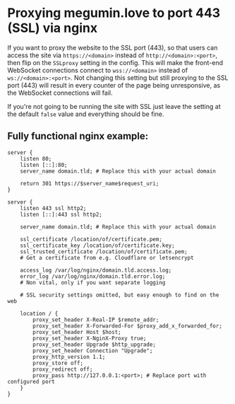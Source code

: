 # Proxying megumin.love to port 443 (SSL) via nginx

If you want to proxy the website to the SSL port (443), so that users can access the site via `https://<domain>` instead of `http://<domain>:<port>`, then flip on the `SSLproxy` setting in the config.
This will make the front-end WebSocket connections connect to `wss://<domain>` instead of `ws://<domain>:<port>`.
Not changing this setting but still proxying to the SSL port (443) will result in every counter of the page being unresponsive, as the WebSocket connections will fail.

If you're not going to be running the site with SSL just leave the setting at the default `false` value and everything should be fine.

Fully functional nginx example:
-

```nginx
server {
    listen 80;
    listen [::]:80;
    server_name domain.tld; # Replace this with your actual domain

    return 301 https://$server_name$request_uri;
}

server {
    listen 443 ssl http2;
    listen [::]:443 ssl http2;

    server_name domain.tld; # Replace this with your actual domain

    ssl_certificate /location/of/certificate.pem;
    ssl_certificate_key /location/of/certificate.key;
    ssl_trusted_certificate /location/of/certificate.pem;
    # Get a certificate from e.g. Cloudflare or letsencrypt

    access_log /var/log/nginx/domain.tld.access.log;
    error_log /var/log/nginx/domain.tld.error.log;
    # Non vital, only if you want separate logging

    # SSL security settings omitted, but easy enough to find on the web

    location / {
        proxy_set_header X-Real-IP $remote_addr;
        proxy_set_header X-Forwarded-For $proxy_add_x_forwarded_for;
        proxy_set_header Host $host;
        proxy_set_header X-NginX-Proxy true;
        proxy_set_header Upgrade $http_upgrade;
        proxy_set_header Connection "Upgrade";
        proxy_http_version 1.1;
        proxy_store off;
        proxy_redirect off;
        proxy_pass http://127.0.0.1:<port>; # Replace port with configured port
    }
}
```